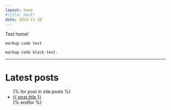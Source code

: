 ```yaml
---
layout: home
#title: Hack!
date: 2024-11-28
---
```

Test home!

`markup code test`

```
markup code block test.
```
---
# Latest posts
<ul>
  {% for post in site.posts %}
    <li>
      <a href="{{ post.url }}">{{ post.title }}</a>
    </li>
  {% endfor %}
</ul>
